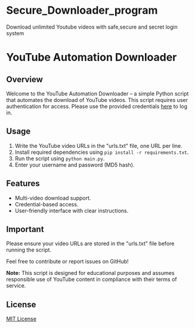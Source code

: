 # Secure_Downloader_program
Download unlimited Youtube videos with safe,secure and secret login system

# YouTube Automation Downloader

## Overview
Welcome to the YouTube Automation Downloader – a simple Python script that automates the download of YouTube videos. This script requires user authentication for access. Please use the provided credentials [here](https://github.com/ankit637/Secure-Coding/blob/main/create-user.py) to log in.

## Usage
1. Write the YouTube video URLs in the "urls.txt" file, one URL per line.
2. Install required dependencies using `pip install -r requirements.txt`.
3. Run the script using `python main.py`.
4. Enter your username and password (MD5 hash).

## Features
- Multi-video download support.
- Credential-based access.
- User-friendly interface with clear instructions.

## Important
Please ensure your video URLs are stored in the "urls.txt" file before running the script.

Feel free to contribute or report issues on GitHub!

**Note:** This script is designed for educational purposes and assumes responsible use of YouTube content in compliance with their terms of service.

## License
[MIT License](LICENSE)
